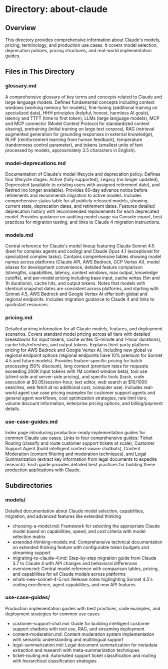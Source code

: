 # Directory: about-claude

## Overview
This directory provides comprehensive information about Claude's models, pricing, terminology, and production use cases. It covers model selection, deprecation policies, pricing structures, and real-world implementation guides.

## Files in This Directory

### **glossary.md**
A comprehensive glossary of key terms and concepts related to Claude and large language models. Defines fundamental concepts including context windows (working memory for models), fine-tuning (additional training on specialized data), HHH principles (helpful, honest, harmless AI goals), latency and TTFT (time to first token), LLMs (large language models), MCP and MCP connector (Model Context Protocol for standardized context sharing), pretraining (initial training on large text corpora), RAG (retrieval augmented generation for grounding responses in external knowledge), RLHF (reinforcement learning from human feedback), temperature (randomness control parameter), and tokens (smallest units of text processed by models, approximately 3.5 characters in English).

### **model-deprecations.md**
Documentation of Claude's model lifecycle and deprecation policy. Defines four lifecycle stages: Active (fully supported), Legacy (no longer updated), Deprecated (available to existing users with assigned retirement date), and Retired (no longer available). Provides 60-day advance notice before retirements and recommends migration to active models. Includes comprehensive status table for all publicly released models, showing current state, deprecation dates, and retirement dates. Features detailed deprecation history with recommended replacements for each deprecated model. Provides guidance on auditing model usage via Console export, best practices for migration testing, and links to Claude 4 migration instructions.

### **models.md**
Central reference for Claude's model lineup featuring Claude Sonnet 4.5 (best for complex agents and coding) and Claude Opus 4.1 (exceptional for specialized complex tasks). Contains comprehensive tables showing model names across platforms (Claude API, AWS Bedrock, GCP Vertex AI), model aliases for development convenience, detailed feature comparison (strengths, capabilities, latency, context windows, max output, knowledge cutoffs), and per-model pricing including base input, cache writes (5m and 1h durations), cache hits, and output tokens. Notes that models with identical snapshot dates are consistent across platforms, and starting with Sonnet 4.5, AWS Bedrock and Google Vertex AI offer both global and regional endpoints. Includes migration guidance to Claude 4 and links to quickstart resources.

### **pricing.md**
Detailed pricing information for all Claude models, features, and deployment scenarios. Covers standard model pricing across all tiers with detailed breakdowns for input tokens, cache writes (5-minute and 1-hour durations), cache hits/refreshes, and output tokens. Explains third-party platform pricing for AWS Bedrock and Google Vertex AI, including new global vs regional endpoint options (regional endpoints have 10% premium for Sonnet 4.5 and future models). Provides feature-specific pricing for batch processing (50% discount), long context (premium rates for requests exceeding 200K input tokens with 1M context window beta), tool use (client-side and server-side pricing), and specific tools (bash, code execution at $0.05/session-hour, text editor, web search at $10/1000 searches, web fetch at no additional cost, computer use). Includes real-world agent use case pricing examples for customer support agents and general agent workflows, cost optimization strategies, rate limit tiers, volume discount information, enterprise pricing options, and billing/payment details.

### **use-case-guides.md**
Index page introducing production-ready implementation guides for common Claude use cases. Links to four comprehensive guides: Ticket Routing (classify and route customer support tickets at scale), Customer Support Agent (build intelligent context-aware chatbots), Content Moderation (content filtering and moderation techniques), and Legal Summarization (extract key information from legal documents to expedite research). Each guide provides detailed best practices for building these production applications with Claude.

## Subdirectories

### **models/**
Detailed documentation about Claude model selection, capabilities, migration, and advanced features like extended thinking
- choosing-a-model.md: Framework for selecting the appropriate Claude model based on capabilities, speed, and cost criteria with model selection matrix
- extended-thinking-models.md: Comprehensive technical documentation on extended thinking feature with configurable token budgets and streaming support
- migrating-to-claude-4.md: Step-by-step migration guide from Claude 3.7 to Claude 4 with API changes and behavioral differences
- overview.md: Central model reference with comparison tables, pricing, and capabilities for all Claude models across platforms
- whats-new-sonnet-4-5.md: Release notes highlighting Sonnet 4.5's coding excellence, agent capabilities, and new API features

### **use-case-guides/**
Production implementation guides with best practices, code examples, and deployment strategies for common use cases
- customer-support-chat.md: Guide for building intelligent customer support chatbots with tool use, RAG, and streaming deployment
- content-moderation.md: Content moderation system implementation with semantic understanding and multilingual support
- legal-summarization.md: Legal document summarization for metadata extraction and research with meta-summarization techniques
- ticket-routing.md: Automated support ticket classification and routing with hierarchical classification strategies
